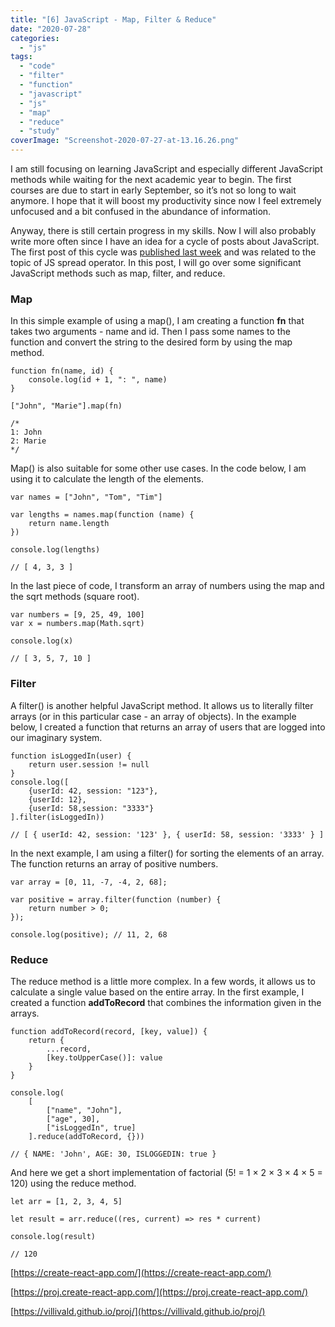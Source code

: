 ```yaml
---
title: "[6] JavaScript - Map, Filter & Reduce"
date: "2020-07-28"
categories: 
  - "js"
tags: 
  - "code"
  - "filter"
  - "function"
  - "javascript"
  - "js"
  - "map"
  - "reduce"
  - "study"
coverImage: "Screenshot-2020-07-27-at-13.16.26.png"
---
```


I am still focusing on learning JavaScript and especially different JavaScript methods while waiting for the next academic year to begin. The first courses are due to start in early September, so it’s not so long to wait anymore. I hope that it will boost my productivity since now I feel extremely unfocused and a bit confused in the abundance of information.

Anyway, there is still certain progress in my skills. Now I will also probably write more often since I have an idea for a cycle of posts about JavaScript. The first post of this cycle was [published last week](https://create-react-app.com/5-javascript-spread-operator/) and was related to the topic of JS spread operator. In this post, I will go over some significant JavaScript methods such as map, filter, and reduce.

### Map

In this simple example of using a map(), I am creating a function **fn** that takes two arguments - name and id. Then I pass some names to the function and convert the string to the desired form by using the map method.

```
function fn(name, id) {
    console.log(id + 1, ": ", name)
}

["John", "Marie"].map(fn) 

/*
1: John
2: Marie
*/
```

Map() is also suitable for some other use cases. In the code below, I am using it to calculate the length of the elements.

```
var names = ["John", "Tom", "Tim"]

var lengths = names.map(function (name) {
    return name.length
})

console.log(lengths)

// [ 4, 3, 3 ]
```

In the last piece of code, I transform an array of numbers using the map and the sqrt methods (square root).

```
var numbers = [9, 25, 49, 100]
var x = numbers.map(Math.sqrt)

console.log(x)

// [ 3, 5, 7, 10 ]
```

### Filter

A filter() is another helpful JavaScript method. It allows us to literally filter arrays (or in this particular case - an array of objects). In the example below, I created a function that returns an array of users that are logged into our imaginary system.

```
function isLoggedIn(user) {
    return user.session != null
}
console.log([
    {userId: 42, session: "123"},
    {userId: 12},
    {userId: 58,session: "3333"}
].filter(isLoggedIn))

// [ { userId: 42, session: '123' }, { userId: 58, session: '3333' } ]
```

In the next example, I am using a filter() for sorting the elements of an array. The function returns an array of positive numbers.

```
var array = [0, 11, -7, -4, 2, 68];

var positive = array.filter(function (number) {
    return number > 0;
});

console.log(positive); // 11, 2, 68
```

### Reduce

The reduce method is a little more complex. In a few words, it allows us to calculate a single value based on the entire array. In the first example, I created a function **addToRecord** that combines the information given in the arrays.

```
function addToRecord(record, [key, value]) {
    return {
        ...record,
        [key.toUpperCase()]: value
    }
}

console.log(
    [
        ["name", "John"],
        ["age", 30],
        ["isLoggedIn", true]
    ].reduce(addToRecord, {}))

// { NAME: 'John', AGE: 30, ISLOGGEDIN: true }
```

And here we get a short implementation of factorial (5! = 1 × 2 × 3 × 4 × 5 = 120) using the reduce method.

```
let arr = [1, 2, 3, 4, 5]

let result = arr.reduce((res, current) => res * current)

console.log(result)

// 120
```

[https://create-react-app.com/](https://create-react-app.com/)

[https://proj.create-react-app.com/](https://proj.create-react-app.com/)

[https://villivald.github.io/proj/](https://villivald.github.io/proj/)
